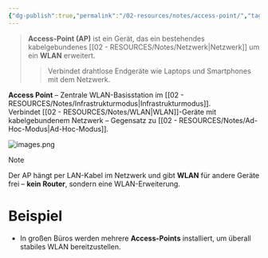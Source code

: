 ```yaml
---
{"dg-publish":true,"permalink":"/02-resources/notes/access-point/","tags":["netzwerk/wifi","hardware"],"noteIcon":"","updated":"2025-09-05T10:12:28.002+02:00"}
---
```


> **Access-Point (AP)** ist ein Gerät, das ein bestehendes kabelgebundenes [[02 - RESOURCES/Notes/Netzwerk\|Netzwerk]] um ein **WLAN** erweitert.
> 
> > Verbindet drahtlose Endgeräte wie Laptops und Smartphones mit dem Netzwerk.

**Access Point** – Zentrale WLAN-Basisstation im [[02 - RESOURCES/Notes/Infrastrukturmodus\|Infrastrukturmodus]].  
Verbindet [[02 - RESOURCES/Notes/WLAN\|WLAN]]-Geräte mit kabelgebundenem Netzwerk – Gegensatz zu [[02 - RESOURCES/Notes/Ad-Hoc-Modus\|Ad-Hoc-Modus]].

![images.png](/img/user/02%20-%20RESOURCES/Files/images.png)

> [!note]  
> Der AP hängt per LAN-Kabel im Netzwerk und gibt **WLAN** für andere Geräte frei – **kein Router**, sondern eine WLAN-Erweiterung.

# Beispiel

- In großen Büros werden mehrere **Access-Points** installiert, um überall stabiles WLAN bereitzustellen.